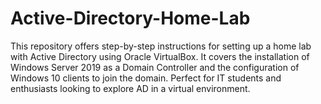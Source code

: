 # Active-Directory-Home-Lab
This repository offers step-by-step instructions for setting up a home lab with Active Directory using Oracle VirtualBox. It covers the installation of Windows Server 2019 as a Domain Controller and the configuration of Windows 10 clients to join the domain. Perfect for IT students and enthusiasts looking to explore AD in a virtual environment.
